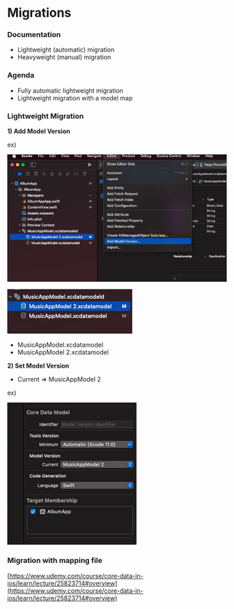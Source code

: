 # Migrations

### Documentation

- Lightweight (automatic) migration
- Heavyweight (manual) migration

### Agenda

- Fully automatic lightweight migration
- Lightweight migration with a model map

### Lightweight Migration

**1) Add Model Version**

ex)

![Untitled](./Untitled.png)

![Untitled](./Untitled%20(1).png)

- MusicAppModel.xcdatamodel
- MusicAppModel 2.xcdatamodel

**2) Set Model Version**

- Current ⇒ MusicAppModel 2

ex)

![Untitled](./Untitled%20(2).png)

### Migration with mapping file

[https://www.udemy.com/course/core-data-in-ios/learn/lecture/25823714#overview](https://www.udemy.com/course/core-data-in-ios/learn/lecture/25823714#overview)
